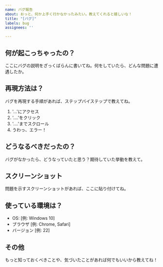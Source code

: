 ```yaml
---
name: バグ報告
about: おっと、何か上手く行かなかったみたい。教えてくれると嬉しいな！
title: "[バグ]"
labels: bug
assignees: ''

---
```


## 何が起こっちゃったの？
ここにバグの説明をざっくばらんに書いてね。何をしていたら、どんな問題に遭遇したか。

## 再現方法は？
バグを再現する手順があれば、ステップバイステップで教えてね。
1. '...'にアクセス
2. '....'をクリック
3. '....'までスクロール
4. うわっ、エラー！

## どうなるべきだったの？
バグがなかったら、どうなっていたと思う？期待していた挙動を教えて。

## スクリーンショット
問題を示すスクリーンショットがあれば、ここに貼り付けてね。

## 使っている環境は？
- OS: [例: Windows 10]
- ブラウザ [例: Chrome, Safari]
- バージョン [例: 22]

## その他
もっと知っておくべきことや、気づいたことがあれば何でもいいから教えてね！
